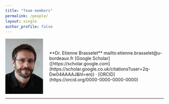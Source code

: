 ```yaml
---
title: "Team members"
permalink: /people/
layout: single
author_profile: false
---
```


<div style="display: flex; align-items: center; gap: 20px;">
  <img src="assets/images/Etienne-Brasselet.png" alt="Supervisor" width="120">
  <div>
    **Dr. Etienne Brasselet**  
    mailto:etienne.brasselet@u-bordeaux.fr  
    [Google Scholar]([https://scholar.google.com](https://scholar.google.co.uk/citations?user=2q-Dw04AAAAJ&hl=en)) · [ORCID](https://orcid.org/0000-0000-0000-0000)
  </div>
</div>

<hr>
